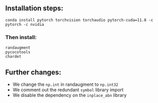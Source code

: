 ## Installation steps:
`conda install pytorch torchvision torchaudio pytorch-cuda=11.8 -c pytorch -c nvidia`

### Then install:
`randaugment` <br>
`pycocotools` <br>
`chardet` <br>

## Further changes:
* We change the `np.int` in randaugment to `np.int32`
* We comment out the redundant `symbol` library import
* We disable the dependency on the `inplace_abn` library